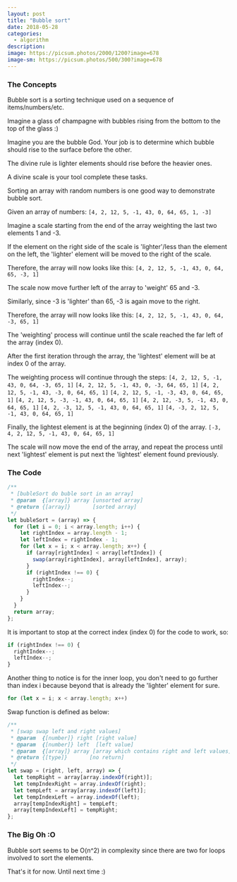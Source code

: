 ```yaml
---
layout: post
title: "Bubble sort"
date: 2018-05-28
categories:
  - algorithm
description:
image: https://picsum.photos/2000/1200?image=678
image-sm: https://picsum.photos/500/300?image=678
---
```

### The Concepts

Bubble sort is a sorting technique used on a sequence of items/numbers/etc.

Imagine a glass of champagne with bubbles rising from the bottom to the top of the glass :)

Imagine you are the bubble God. Your job is to determine which bubble should rise to the surface before the other.

The divine rule is lighter elements should rise before the heavier ones.

A divine scale is your tool complete these tasks.

Sorting an array with random numbers is one good way to demonstrate bubble sort.

Given an array of numbers:
`[4, 2, 12, 5, -1, 43, 0, 64, 65, 1, -3]`

Imagine a scale starting from the end of the array weighting the last two elements 1 and -3.

If the element on the right side of the scale is 'lighter'/less than the element on the left, the 'lighter' element will be moved to the right of the scale.

Therefore, the array will now looks like this:
`[4, 2, 12, 5, -1, 43, 0, 64, 65, -3, 1]`

The scale now move further left of the array to 'weight' 65 and -3.

Similarly, since -3 is 'lighter' than 65, -3 is again move to the right.

Therefore, the array will now looks like this:
`[4, 2, 12, 5, -1, 43, 0, 64, -3, 65, 1]`

The 'weighting' process will continue until the scale reached the far left of the array (index 0).

After the first iteration through the array, the 'lightest' element will be at index 0 of the array.

The weighting process will continue through the steps:
`[4, 2, 12, 5, -1, 43, 0, 64, -3, 65, 1]`
`[4, 2, 12, 5, -1, 43, 0, -3, 64, 65, 1]`
`[4, 2, 12, 5, -1, 43, -3, 0, 64, 65, 1]`
`[4, 2, 12, 5, -1, -3, 43, 0, 64, 65, 1]`
`[4, 2, 12, 5, -3, -1, 43, 0, 64, 65, 1]`
`[4, 2, 12, -3, 5, -1, 43, 0, 64, 65, 1]`
`[4, 2, -3, 12, 5, -1, 43, 0, 64, 65, 1]`
`[4, -3, 2, 12, 5, -1, 43, 0, 64, 65, 1]`

Finally, the lightest element is at the beginning (index 0) of the array.
`[-3, 4, 2, 12, 5, -1, 43, 0, 64, 65, 1]`

The scale will now move the end of the array, and repeat the process until next 'lightest' element is put next the 'lightest' element found previously.

### The Code
```javascript
/**
 * [bubleSort do buble sort in an array]
 * @param  {[array]} array [unsorted array]
 * @return {[array]}       [sorted array]
 */
let bubleSort = (array) => {
  for (let i = 0; i < array.length; i++) {
    let rightIndex = array.length - 1;
    let leftIndex = rightIndex - 1;
    for (let x = i; x < array.length; x++) {
      if (array[rightIndex] < array[leftIndex]) {
        swap(array[rightIndex], array[leftIndex], array);
      }
      if (rightIndex !== 0) {
        rightIndex--;
        leftIndex--;
      }
    }
  }
  return array;
};
```

It is important to stop at the correct index (index 0) for the code to work, so:
```javascript
if (rightIndex !== 0) {
  rightIndex--;
  leftIndex--;
}
```

Another thing to notice is for the inner loop, you don't need to go further than index i because beyond that is already the 'lighter' element for sure.
```javascript
for (let x = i; x < array.length; x++)
```

Swap function is defined as below:
```javascript
/**
 * [swap swap left and right values]
 * @param  {[number]} right [right value]
 * @param  {[number]} left  [left value]
 * @param  {[array]} array [array which contains right and left values]
 * @return {[type]}       [no return]
 */
let swap = (right, left, array) => {
  let tempRight = array[array.indexOf(right)];
  let tempIndexRight = array.indexOf(right);
  let tempLeft = array[array.indexOf(left)];
  let tempIndexLeft = array.indexOf(left);
  array[tempIndexRight] = tempLeft;
  array[tempIndexLeft] = tempRight;
};
```

### The Big Oh :O
Bubble sort seems to be O(n^2) in complexity since there are two for loops involved to sort the elements.

That's it for now. Until next time :)
